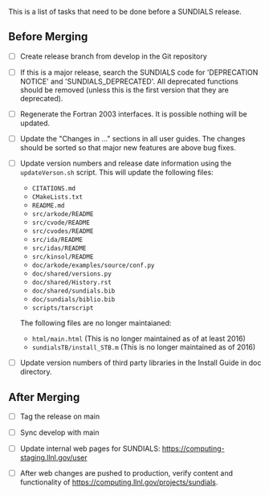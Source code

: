 This is a list of tasks that need to be done before a SUNDIALS release.

## Before Merging

- [ ] Create release branch from develop in the Git repository

- [ ] If this is a major release, search the SUNDIALS code for 'DEPRECATION NOTICE' and 'SUNDIALS_DEPRECATED'. All deprecated functions should be removed (unless this is the first version that they are deprecated).

- [ ] Regenerate the Fortran 2003 interfaces. It is possible nothing will be updated.

- [ ] Update the "Changes in ..." sections in all user guides. The changes should be sorted so that major new features are above bug fixes.

- [ ] Update version numbers and release date information using the `updateVerson.sh` script. This will update the following files:

   * `CITATIONS.md`
   * `CMakeLists.txt`
   * `README.md`
   * `src/arkode/README`
   * `src/cvode/README`
   * `src/cvodes/README`
   * `src/ida/README`
   * `src/idas/README`
   * `src/kinsol/README`
   * `doc/arkode/examples/source/conf.py`
   * `doc/shared/versions.py`
   * `doc/shared/History.rst`
   * `doc/shared/sundials.bib`
   * `doc/sundials/biblio.bib`
   * `scripts/tarscript`

   The following files are no longer maintaianed:

   * `html/main.html` (This is no longer maintained as of at least 2016)
   * `sundialsTB/install_STB.m` (This is no longer maintained as of 2016)

- [ ] Update version numbers of third party libraries in the Install Guide in doc directory.

## After Merging

- [ ] Tag the release on main

- [ ] Sync develop with main

- [ ] Update internal web pages for SUNDIALS:
   https://computing-staging.llnl.gov/user

- [ ] After web changes are pushed to production, verify content and functionality of https://computing.llnl.gov/projects/sundials.
